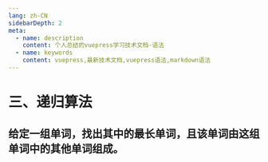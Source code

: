 ```yaml
---
lang: zh-CN
sidebarDepth: 2
meta:
  - name: description
    content: 个人总结的vuepress学习技术文档-语法
  - name: keywords
    content: vuepress,最新技术文档,vuepress语法,markdown语法
---
```


# 三、递归算法

## 给定一组单词，找出其中的最长单词，且该单词由这组单词中的其他单词组成。
